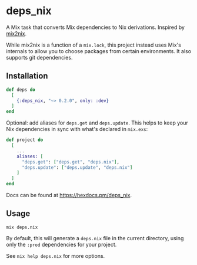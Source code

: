 # deps_nix

A Mix task that converts Mix dependencies to Nix derivations. Inspired by
[mix2nix](https://github.com/ydlr/mix2nix).

While mix2nix is a function of a `mix.lock`, this project instead uses Mix's
internals to allow you to choose packages from certain environments. It also
supports git dependencies.

## Installation

```elixir
def deps do
  [
    {:deps_nix, "~> 0.2.0", only: :dev}
  ]
end
```

Optional: add aliases for `deps.get` and `deps.update`. This helps to keep your
Nix dependencies in sync with what's declared in `mix.exs`:

```elixir
def project do
  [
    ...
    aliases: [
      "deps.get": ["deps.get", "deps.nix"],
      "deps.update": ["deps.update", "deps.nix"]
    ]
  ]
end
```

Docs can be found at <https://hexdocs.pm/deps_nix>.

## Usage

```shell
mix deps.nix
```

By default, this will generate a `deps.nix` file in the current directory,
using only the `:prod` dependencies for your project.

See `mix help deps.nix` for more options.
